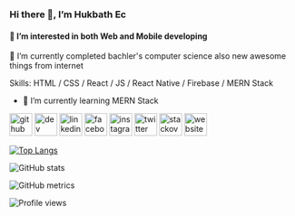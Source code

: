 ### Hi there 👋, I’m Hukbath Ec
#### 👀 I’m interested in both Web and Mobile developing
🌱 I’m currently completed bachler's computer science also new awesome things from internet

Skills: HTML / CSS / React / JS / React Native /  Firebase / MERN Stack

- 🌱 I’m currently learning MERN Stack 


[<img src='https://cdn.jsdelivr.net/npm/simple-icons@3.0.1/icons/github.svg' alt='github' height='40'>](https://github.com/HuKKu-ec)  [<img src='https://cdn.jsdelivr.net/npm/simple-icons@3.0.1/icons/dev-dot-to.svg' alt='dev' height='40'>](https://dev.to/hukkuec)  [<img src='https://cdn.jsdelivr.net/npm/simple-icons@3.0.1/icons/linkedin.svg' alt='linkedin' height='40'>](https://www.linkedin.com/in/hukbath-ec/)  [<img src='https://cdn.jsdelivr.net/npm/simple-icons@3.0.1/icons/facebook.svg' alt='facebook' height='40'>](https://www.facebook.com/hukbath.ec)  [<img src='https://cdn.jsdelivr.net/npm/simple-icons@3.0.1/icons/instagram.svg' alt='instagram' height='40'>](https://www.instagram.com/_hukku_/)  [<img src='https://cdn.jsdelivr.net/npm/simple-icons@3.0.1/icons/twitter.svg' alt='twitter' height='40'>](https://twitter.com/hukbath)  [<img src='https://cdn.jsdelivr.net/npm/simple-icons@3.0.1/icons/stackoverflow.svg' alt='stackoverflow' height='40'>](https://stackoverflow.com/users/hukbath-ec)  [<img src='https://cdn.jsdelivr.net/npm/simple-icons@3.0.1/icons/icloud.svg' alt='website' height='40'>](www.hukbathec.tech)  

[![Top Langs](https://github-readme-stats.vercel.app/api/top-langs/?username=HuKKu-ec)](https://github.com/anuraghazra/github-readme-stats)

![GitHub stats](https://github-readme-stats.vercel.app/api?username=HuKKu-ec&show_icons=true&count_private=true)  

![GitHub metrics](https://metrics.lecoq.io/HuKKu-ec)  

![Profile views](https://gpvc.arturio.dev/HuKKu-ec)  
